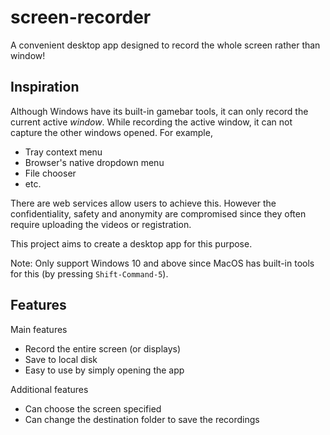 # screen-recorder

A convenient desktop app designed to record the whole screen rather than window!

## Inspiration

Although Windows have its built-in gamebar tools, it can only record the current
active _window_. While recording the active window, it can not capture the other
windows opened. For example,

- Tray context menu
- Browser's native dropdown menu
- File chooser
- etc.

There are web services allow users to achieve this. However the confidentiality,
safety and anonymity are compromised since they often require uploading the
videos or registration.

This project aims to create a desktop app for this purpose.

Note: Only support Windows 10 and above since MacOS has built-in tools for this
(by pressing `Shift-Command-5`).

## Features

Main features

- Record the entire screen (or displays)
- Save to local disk
- Easy to use by simply opening the app

Additional features

- Can choose the screen specified
- Can change the destination folder to save the recordings
